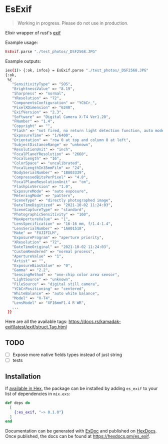 # EsExif

> Working in progress. Please do not use in production.

Elixir wrapper of rust's [exif](https://docs.rs/kamadak-exif/latest/exif/)

Example usage:

```elixir
EsExif.parse "./test_photos/_DSF2568.JPG"

```

Example outputs:

```bash
iex(1)> {:ok, infos} = EsExif.parse "./test_photos/_DSF2568.JPG"
{:ok,
 %{
   "SensitivityType" => "SOS",
   "BrightnessValue" => "8.19",
   "Sharpness" => "normal",
   "YResolution" => "72",
   "ComponentsConfiguration" => "YCbCr_",
   "PixelXDimension" => "6240",
   "ExifVersion" => "2.3",
   "Software" => "Digital Camera X-T4 Ver1.20",
   "FNumber" => "1.4",
   "Copyright" => "",
   "Flash" => "not fired, no return light detection function, auto mode 0 (unknown)",
   "ExposureTime" => "1/6400",
   "Orientation" => "row 0 at top and column 0 at left",
   "SubjectDistanceRange" => "unknown",
   "ResolutionUnit" => "inch",
   "FocalPlaneYResolution" => "2660",
   "FocalLength" => "16",
   "ColorSpace" => "uncalibrated",
   "FocalLengthIn35mmFilm" => "24",
   "BodySerialNumber" => "1BA03339",
   "CompressedBitsPerPixel" => "4.8",
   "FocalPlaneResolutionUnit" => "cm",
   "FlashpixVersion" => "1.0",
   "ExposureMode" => "auto exposure",
   "MeteringMode" => "pattern",
   "SceneType" => "directly photographed image",
   "DateTimeDigitized" => "2021-10-02 11:24:03",
   "SceneCaptureType" => "standard",
   "PhotographicSensitivity" => "160",
   "MaxApertureValue" => "1",
   "LensSpecification" => "16-16 mm, f/1.4-1.4",
   "LensSerialNumber" => "1AA01518",
   "Make" => "FUJIFILM",
   "ExposureProgram" => "aperture priority",
   "XResolution" => "72",
   "DateTimeOriginal" => "2021-10-02 11:24:03",
   "CustomRendered" => "normal process",
   "ApertureValue" => "1",
   "Artist" => "",
   "ExposureBiasValue" => "0",
   "Gamma" => "2.2",
   "SensingMethod" => "one-chip color area sensor",
   "LightSource" => "unknown",
   "FileSource" => "digital still camera",
   "YCbCrPositioning" => "centered",
   "WhiteBalance" => "auto white balance",
   "Model" => "X-T4",
   "LensModel" => "XF16mmF1.4 R WR",
   ...
 }}
```

Here are all the available tags:
https://docs.rs/kamadak-exif/latest/exif/struct.Tag.html

## TODO

- [ ] Expose more native fields types instead of just string
- [ ] tests

## Installation

If [available in Hex](https://hex.pm/docs/publish), the package can be installed
by adding `es_exif` to your list of dependencies in `mix.exs`:

```elixir
def deps do
  [
    {:es_exif, "~> 0.1.0"}
  ]
end
```

Documentation can be generated with [ExDoc](https://github.com/elixir-lang/ex_doc)
and published on [HexDocs](https://hexdocs.pm). Once published, the docs can
be found at <https://hexdocs.pm/es_exif>.

